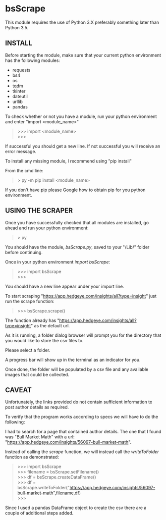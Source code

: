 # bsScrape

This module requires the use of Python 3.X preferably something later than Python 3.5.

## INSTALL
Before starting the module, make sure that your current python environment has the following modules:
* requests
* bs4
* os
* tqdm
* tkinter
* dateutil
* urllib
* pandas

To check whether or not you have a module, run your python environment and enter "import <module_name>"

> \>\>\> import <module_name>  
> \>\>\>

If successful you should get a new line. 
If not successful you will receive an error message.

To install any missing module, I recommend using "pip install"

From the cmd line:

> \> py -m pip install <module_name>

If you don't have pip please Google how to obtain pip for you python environment.

## USING THE SCRAPER
Once you have successfully checked that all modules are installed, go ahead and run your python environment:

> \> py

You should have the module, *bsScrape.py*, saved to your "<python environment>/Lib/" folder before continuing. 

Once in your python environment *import bsScrape*:

> \>\>\> import bsScrape  
> \>\>\>

You should have a new line appear under your import line.

To start scraping "https://app.hedgeye.com/insights/all?type=insight" just run the scrape function:

> \>\>\> bsScrape.scrape()

The function already has "https://app.hedgeye.com/insights/all?type=insight" as the default url.

As it is running, a folder dialog browser will prompt you for the directory that you would like to store the csv files to.

Please select a folder.

A progress bar will show up in the terminal as an indicator for you.

Once done, the folder will be populated by a csv file and any available images that could be collected.

## CAVEAT
Unfortunately, the links provided do not contain sufficient information to post author details as required.

To verify that the program works according to specs we will have to do the following:

I had to search for a page that contained author details. The one that I found was "Bull Market Math" with a url: "https://app.hedgeye.com/insights/56097-bull-market-math".

Instead of calling the *scrape* function, we will instead call the *writeToFolder* function as demonstrated:

> \>\>\> import bsScrape  
> \>\>\> filename = bsScrape.setFilename()  
> \>\>\> df = bsScrape.createDataFrame()  
> \>\>\> df = bsScrape.writeToFolder("https://app.hedgeye.com/insights/56097-bull-market-math",filename,df)  
> \>\>\>

Since I used a pandas DataFrame object to create the csv there are a couple of additional steps added.

